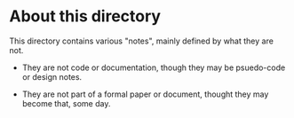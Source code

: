 About this directory
====================

This directory contains various "notes", mainly defined by
what they are not.

+ They are not code or documentation, though they may be
psuedo-code or design notes.

+ They are not part of a formal paper or document, thought
they may become that, some day.

